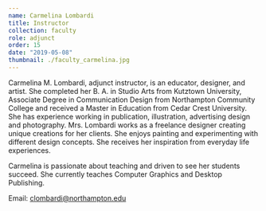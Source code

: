 ```yaml
---
name: Carmelina Lombardi
title: Instructor
collection: faculty
role: adjunct
order: 15
date: "2019-05-08"
thumbnail: ./faculty_carmelina.jpg
---
```


Carmelina M. Lombardi, adjunct instructor, is an educator, designer, and artist. She completed her B. A. in Studio Arts from Kutztown University, Associate Degree in Communication Design from Northampton Community College and received a Master in Education from Cedar Crest University. She has experience working in publication, illustration, advertising design and photography. Mrs. Lombardi works as a freelance designer creating unique creations for her clients. She enjoys painting and experimenting with different design concepts. She receives her inspiration from everyday life experiences.

Carmelina is passionate about teaching and driven to see her students succeed. She currently teaches Computer Graphics and Desktop Publishing.

Email: <a href="mailto:clombardi@northampton.edu">clombardi@northampton.edu</a>
